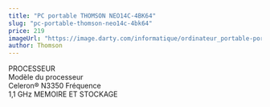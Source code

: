 ```yaml
---
title: "PC portable THOMSON NEO14C-4BK64"
slug: "pc-portable-thomson-neo14c-4bk64"
price: 219
imageUrl: "https://image.darty.com/informatique/ordinateur_portable-portable/portable/thomson_neo14c-4bk64_s1811194498933A_150729787.jpg"
author: Thomson
---
```

PROCESSEUR	
Modèle du processeur	
Celeron® N3350
Fréquence	
1,1 GHz
MEMOIRE ET STOCKAGE	
